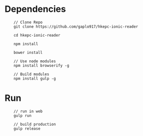 # Dependencies

		// Clone Repo
		git clone https://github.com/gaplo917/hkepc-ionic-reader
		
		cd hkepc-ionic-reader
		
		npm install
		
		bower install

		// Use node modules
		npm install browserify -g
		
		// Build modules
		npm install gulp -g


# Run
		// run in web
		gulp run
		
		// build production
		gulp release